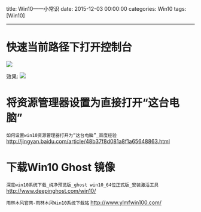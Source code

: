 title: Win10——小常识
date: 2015-12-03 00:00:00
categories: Win10 
tags: [Win10]

---

# 快速当前路径下打开控制台
![](http://7xnbs3.com1.z0.glb.clouddn.com/16-3-5/83780706.jpg)
<!--
-->

效果:
![](http://7xnbs3.com1.z0.glb.clouddn.com/16-3-5/47052609.jpg)
<!--
-->

# 将资源管理器设置为直接打开“这台电脑”
`如何设置win10资源管理器打开为“这台电脑”_百度经验`
http://jingyan.baidu.com/article/48b37f8d081a8f1a65648863.html

# 下载Win10 Ghost 镜像
`深度win10系统下载_纯净预览版_ghost win10_64位正式版_安装激活工具`
http://www.deepinghost.com/win10/

`雨林木风官网-雨林木风Win10系统下载站`
http://www.ylmfwin100.com/

<!-- more -->